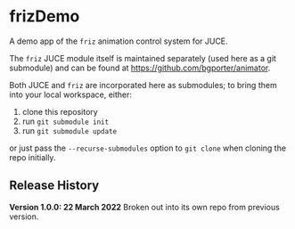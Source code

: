 # frizDemo

A demo app of the `friz` animation control system for JUCE. 

The `friz` JUCE module itself is maintained separately (used here as a git 
submodule) and can be found at https://github.com/bgporter/animator.


Both JUCE and `friz` are incorporated here as submodules; to bring them into your local workspace, either:

1. clone this repository
2. run `git submodule init`
3. run `git submodule update`

or just pass the `--recurse-submodules` option to `git clone` when cloning the repo initially. 
## Release History

**Version 1.0.0: 22 March 2022** Broken out into its own repo from previous 
version. 
